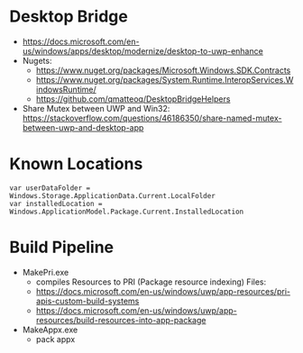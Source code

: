 # Desktop Bridge

- https://docs.microsoft.com/en-us/windows/apps/desktop/modernize/desktop-to-uwp-enhance
- Nugets:
  - https://www.nuget.org/packages/Microsoft.Windows.SDK.Contracts
  - https://www.nuget.org/packages/System.Runtime.InteropServices.WindowsRuntime/
  - https://github.com/qmatteoq/DesktopBridgeHelpers
- Share Mutex between UWP and Win32: https://stackoverflow.com/questions/46186350/share-named-mutex-between-uwp-and-desktop-app

# Known Locations

```
var userDataFolder = Windows.Storage.ApplicationData.Current.LocalFolder
var installedLocation = Windows.ApplicationModel.Package.Current.InstalledLocation
```

# Build Pipeline

- MakePri.exe 
  - compiles Resources to PRI (Package resource indexing) Files: 
  - https://docs.microsoft.com/en-us/windows/uwp/app-resources/pri-apis-custom-build-systems
  - https://docs.microsoft.com/en-us/windows/uwp/app-resources/build-resources-into-app-package
- MakeAppx.exe
  - pack appx
